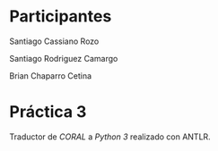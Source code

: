 # Participantes

Santiago Cassiano Rozo

Santiago Rodriguez Camargo

Brian Chaparro Cetina

# Práctica 3

Traductor de *CORAL* a *Python 3* realizado con ANTLR.